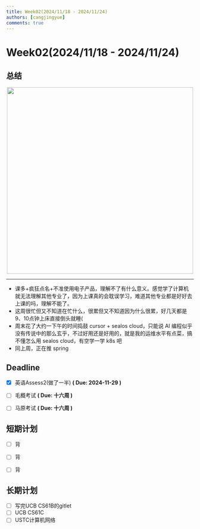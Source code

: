 ```yaml
---
title: Week02(2024/11/18 - 2024/11/24)
authors: [cangjingyue]
comments: true
---
```


# Week02(2024/11/18 - 2024/11/24)


## 总结

<img src="https://cangjingyue.oss-cn-hangzhou.aliyuncs.com/2024/11/25/screenshot20241124220130meliujia95solitude.jpg" style="height:500px; display: block; margin: auto;">

---

- 课多+疯狂点名+不准使用电子产品，理解不了有什么意义。感觉学了计算机就无法理解其他专业了，因为上课真的会耽误学习，难道其他专业都是好好去上课的吗，理解不能了。
- 这周很忙但又不知道在忙什么，很累但又不知道因为什么很累，好几天都是9、10点钟上床直接倒头就睡(
- 周末花了大约一下午的时间捣鼓 cursor + sealos cloud，只能说 AI 编程似乎没有传说中的那么玄乎，不过好用还是好用的，就是我的运维水平有点菜，搞不懂怎么用 sealos cloud，有空学一学 k8s 吧
- 同上周，正在推 spring


## Deadline

- [x] 英语Assess2(做了一半) **( Due: 2024-11-29 )**
- [ ] 毛概考试 **( Due: 十六周 )**
- [ ] 马原考试 **( Due: 十六周 )**


## 短期计划

- [ ] 背
- [ ] 背
- [ ] 背


## 长期计划

- [ ] 写完UCB CS61B的gitlet
- [ ] UCB CS61C
- [ ] USTC计算机网络
